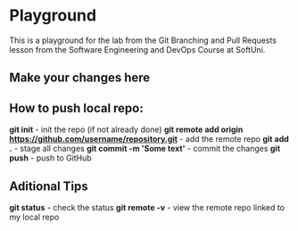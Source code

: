 # Playground

This is a playground for the lab from the Git Branching and Pull Requests lesson from the Software Engineering and DevOps Course at SoftUni.

## Make your changes here

## How to push local repo:

**git init** - init the repo (if not already done)
**git remote add origin https://github.com/username/repository.git** - add the remote repo
**git add .** - stage all changes
**git commit -m 'Some text'** - commit the changes
**git push** - push to GitHub

## Aditional Tips

**git status** - check the status
**git remote -v** - view the remote repo linked to my local repo
